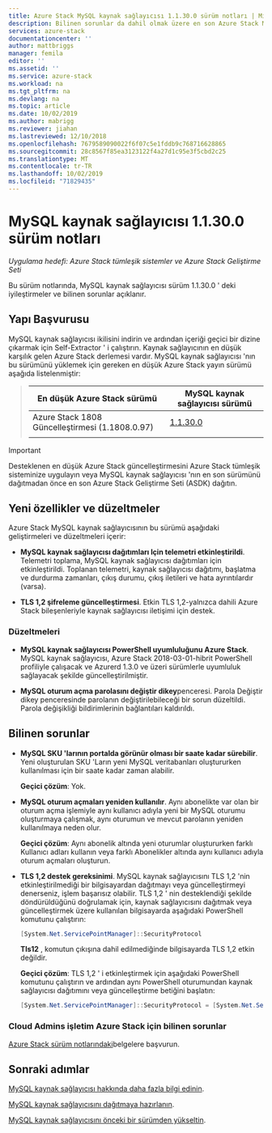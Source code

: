 ```yaml
---
title: Azure Stack MySQL kaynak sağlayıcısı 1.1.30.0 sürüm notları | Microsoft Docs
description: Bilinen sorunlar da dahil olmak üzere en son Azure Stack MySQL kaynak sağlayıcısı güncelleştirmesinde neler olduğunu ve nereden indirileceği hakkında bilgi edinin.
services: azure-stack
documentationcenter: ''
author: mattbriggs
manager: femila
editor: ''
ms.assetid: ''
ms.service: azure-stack
ms.workload: na
ms.tgt_pltfrm: na
ms.devlang: na
ms.topic: article
ms.date: 10/02/2019
ms.author: mabrigg
ms.reviewer: jiahan
ms.lastreviewed: 12/10/2018
ms.openlocfilehash: 7679589090022f6f07c5e1fddb9c768716628865
ms.sourcegitcommit: 28c8567f85ea3123122f4a27d1c95e3f5cbd2c25
ms.translationtype: MT
ms.contentlocale: tr-TR
ms.lasthandoff: 10/02/2019
ms.locfileid: "71829435"
---
```

# <a name="mysql-resource-provider-11300--release-notes"></a>MySQL kaynak sağlayıcısı 1.1.30.0 sürüm notları

*Uygulama hedefi: Azure Stack tümleşik sistemler ve Azure Stack Geliştirme Seti*

Bu sürüm notlarında, MySQL kaynak sağlayıcısı sürüm 1.1.30.0 ' deki iyileştirmeler ve bilinen sorunlar açıklanır.

## <a name="build-reference"></a>Yapı Başvurusu
MySQL kaynak sağlayıcısı ikilisini indirin ve ardından içeriği geçici bir dizine çıkarmak için Self-Extractor ' i çalıştırın. Kaynak sağlayıcının en düşük karşılık gelen Azure Stack derlemesi vardır. MySQL kaynak sağlayıcısı 'nın bu sürümünü yüklemek için gereken en düşük Azure Stack yayın sürümü aşağıda listelenmiştir:

> |En düşük Azure Stack sürümü|MySQL kaynak sağlayıcısı sürümü|
> |-----|-----|
> |Azure Stack 1808 Güncelleştirmesi (1.1808.0.97)|[1.1.30.0](https://aka.ms/azurestackmysqlrp11300)|
> |     |     |

> [!IMPORTANT]
> Desteklenen en düşük Azure Stack güncelleştirmesini Azure Stack tümleşik sisteminize uygulayın veya MySQL kaynak sağlayıcısı 'nın en son sürümünü dağıtmadan önce en son Azure Stack Geliştirme Seti (ASDK) dağıtın.

## <a name="new-features-and-fixes"></a>Yeni özellikler ve düzeltmeler
Azure Stack MySQL kaynak sağlayıcısının bu sürümü aşağıdaki geliştirmeleri ve düzeltmeleri içerir:

- **MySQL kaynak sağlayıcısı dağıtımları Için telemetri etkinleştirildi**. Telemetri toplama, MySQL kaynak sağlayıcısı dağıtımları için etkinleştirildi. Toplanan telemetri, kaynak sağlayıcısı dağıtımı, başlatma ve durdurma zamanları, çıkış durumu, çıkış iletileri ve hata ayrıntılardır (varsa).

- **TLS 1,2 şifreleme güncelleştirmesi**. Etkin TLS 1,2-yalnızca dahili Azure Stack bileşenleriyle kaynak sağlayıcısı iletişimi için destek. 

### <a name="fixes"></a>Düzeltmeleri

- **MySQL kaynak sağlayıcısı PowerShell uyumluluğunu Azure Stack**. MySQL kaynak sağlayıcısı, Azure Stack 2018-03-01-hibrit PowerShell profiliyle çalışacak ve Azurerd 1.3.0 ve üzeri sürümlerle uyumluluk sağlayacak şekilde güncelleştirilmiştir.

- **MySQL oturum açma parolasını değiştir dikey**penceresi. Parola Değiştir dikey penceresinde parolanın değiştirilebileceği bir sorun düzeltildi. Parola değişikliği bildirimlerinin bağlantıları kaldırıldı.

## <a name="known-issues"></a>Bilinen sorunlar 

- **MySQL SKU 'larının portalda görünür olması bir saate kadar sürebilir**. Yeni oluşturulan SKU 'Ların yeni MySQL veritabanları oluştururken kullanılması için bir saate kadar zaman alabilir. 

    **Geçici çözüm**: Yok.

- **MySQL oturum açmaları yeniden kullanılır**. Aynı abonelikte var olan bir oturum açma işlemiyle aynı kullanıcı adıyla yeni bir MySQL oturumu oluşturmaya çalışmak, aynı oturumun ve mevcut parolanın yeniden kullanılmaya neden olur. 

    **Geçici çözüm**: Aynı abonelik altında yeni oturumlar oluştururken farklı Kullanıcı adları kullanın veya farklı Abonelikler altında aynı kullanıcı adıyla oturum açmaları oluşturun.

- **TLS 1,2 destek gereksinimi**. MySQL kaynak sağlayıcısını TLS 1,2 'nin etkinleştirilmediği bir bilgisayardan dağıtmayı veya güncelleştirmeyi denerseniz, işlem başarısız olabilir. TLS 1,2 ' nin desteklendiği şekilde döndürüldüğünü doğrulamak için, kaynak sağlayıcısını dağıtmak veya güncelleştirmek üzere kullanılan bilgisayarda aşağıdaki PowerShell komutunu çalıştırın:

  ```powershell
  [System.Net.ServicePointManager]::SecurityProtocol
  ```

  **Tls12** , komutun çıkışına dahil edilmediğinde bilgisayarda TLS 1,2 etkin değildir.

    **Geçici çözüm**: TLS 1,2 ' i etkinleştirmek için aşağıdaki PowerShell komutunu çalıştırın ve ardından aynı PowerShell oturumundan kaynak sağlayıcısı dağıtımını veya güncelleştirme betiğini başlatın:

    ```powershell
    [System.Net.ServicePointManager]::SecurityProtocol = [System.Net.SecurityProtocolType]::Tls12
    ```
 
### <a name="known-issues-for-cloud-admins-operating-azure-stack"></a>Cloud Admins işletim Azure Stack için bilinen sorunlar
[Azure Stack sürüm notlarındaki](azure-stack-servicing-policy.md)belgelere başvurun.

## <a name="next-steps"></a>Sonraki adımlar
[MySQL kaynak sağlayıcısı hakkında daha fazla bilgi edinin](azure-stack-mysql-resource-provider.md).

[MySQL kaynak sağlayıcısını dağıtmaya hazırlanın](azure-stack-mysql-resource-provider-deploy.md#prerequisites).

[MySQL kaynak sağlayıcısını önceki bir sürümden yükseltin](azure-stack-mysql-resource-provider-update.md). 